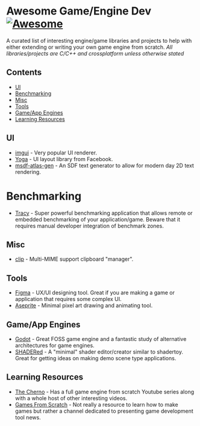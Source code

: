 # Awesome Game/Engine Dev [![Awesome](https://cdn.rawgit.com/sindresorhus/awesome/d7305f38d29fed78fa85652e3a63e154dd8e8829/media/badge.svg)]()
A curated list of interesting engine/game libraries and projects to help with either extending or writing your own game engine from scratch. *All libraries/projects are C/C++ and crossplatform unless otherwise stated*

## Contents
- [UI](#ui)
- [Benchmarking](#benchmarking)
- [Misc](#misc)
- [Tools](#tools)
- [Game/App Engines](#gameapp-engines)
- [Learning Resources](#learning-resources)

## UI
- [imgui](https://github.com/ocornut/imgui) - Very popular UI renderer.
- [Yoga](https://yogalayout.com/) - UI layout library from Facebook.
- [msdf-atlas-gen](https://github.com/Chlumsky/msdf-atlas-gen) - An SDF text generator to allow for modern day 2D text rendering.

# Benchmarking
- [Tracy](https://github.com/wolfpld/tracy) - Super powerful benchmarking application that allows remote or embedded benchmarking of your application/game. Beware that it requires manual developer integration of benchmark zones.

## Misc
- [clip](https://github.com/dacap/clip) - Multi-MIME support clipboard "manager".

## Tools
- [Figma](figma.com) - UX/UI designing tool. Great if you are making a game or application that requires some complex UI.
- [Aseprite](https://www.aseprite.org/) - Minimal pixel art drawing and animating tool.

## Game/App Engines
- [Godot](https://github.com/godotengine/godot) - Great FOSS game engine and a fantastic study of alternative architectures for game engines.
- [SHADERed](https://github.com/dfranx/SHADERed) - A "minimal" shader editor/creator similar to shadertoy. Great for getting ideas on making demo scene type applications.

## Learning Resources
- [The Cherno](https://www.youtube.com/user/TheChernoProject) - Has a full game engine from scratch Youtube series along with a whole host of other interesting videos.
- [Games From Scratch](https://www.youtube.com/c/gamefromscratch) - Not really a resource to learn how to make games but rather a channel dedicated to presenting game development tool news.
